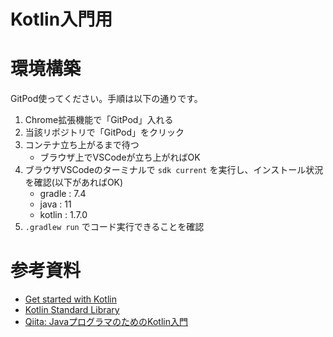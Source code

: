 # Kotlin入門用

# 環境構築
GitPod使ってください。手順は以下の通りです。  

1. Chrome拡張機能で「GitPod」入れる
2. 当該リポジトリで「GitPod」をクリック
3. コンテナ立ち上がるまで待つ
    - ブラウザ上でVSCodeが立ち上がればOK
4. ブラウザVSCodeのターミナルで `sdk current` を実行し、インストール状況を確認(以下があればOK)
    - gradle : 7.4
    -  java  : 11
    - kotlin : 1.7.0
5. `.gradlew run` でコード実行できることを確認


# 参考資料
- [Get started with Kotlin](https://kotlinlang.org/docs/getting-started.html)
- [Kotlin Standard Library](https://kotlinlang.org/api/latest/jvm/stdlib/)
- [Qiita: JavaプログラマのためのKotlin入門](https://qiita.com/koher/items/bcc58c01c6ff2ece658f)
